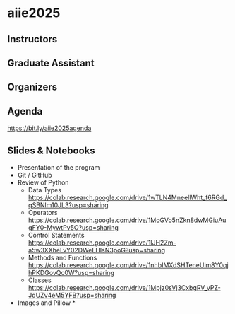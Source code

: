 # aiie2025

## Instructors

## Graduate Assistant

## Organizers

## Agenda

https://bit.ly/aiie2025agenda

## Slides & Notebooks

* Presentation of the program
* Git / GitHub
* Review of Python
  * Data Types https://colab.research.google.com/drive/1wTLN4MneellWht_f6RGd_qSBNlm10JL3?usp=sharing
  * Operators https://colab.research.google.com/drive/1MoGVo5nZkn8dwMGiuAugFY0-MywtPv5O?usp=sharing
  * Control Statements https://colab.research.google.com/drive/1lJH2Zm-a5w3XXheLvY02DWeLHIsN3poG?usp=sharing
  * Methods and Functions https://colab.research.google.com/drive/1nhbIMXdSHTeneUlm8Y0qjhPKDGovQc0W?usp=sharing
  * Classes https://colab.research.google.com/drive/1Mpjz0sVj3CxbgRV_vPZ-JqUZv4eM5YFB?usp=sharing
* Images and Pillow
  * 
